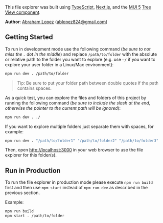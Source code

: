 This file explorer was built using [TypeScript](https://www.typescriptlang.org/), [Next.js](https://nextjs.org/), and the [MUI 5](https://mui.com/) [Tree View component](https://mui.com/components/tree-view/).

**Author**: [Abraham Lopez](https://www.linkedin.com/in/ablopezr/) ([ablopez824@gmail.com](ablopez824@gmail.com))

## Getting Started

To run in development mode use the following command (_be sure to not miss the `.` dot in the middle_) and replace `/path/to/folder` with the absolute or relative path to the folder you want to explore (e.g. use `~/` if you want to explore your user folder in a Linux/Mac environment):

```bash
npm run dev . /path/to/folder
```

> Tip: Be sure to put your folder path between double quotes if the path contains spaces.

As a quick test, you can explore the files and folders of this project by running the following command (_be sure to include the slash at the end, otherwise the pointer to the current path will be ignored_):

```bash
npm run dev . ./
```

If you want to explore multiple folders just separate them with spaces, for example:

```bash
npm run dev . "/path/to/folder1" "/path/to/folder2" "/path/to/folder3"
```

Then, open [http://localhost:3000](http://localhost:3000) in your web browser to use the file explorer for this folder(s).

## Run in Production

To run the file explorer in production mode please execute `npm run build` first and then use `npm start` instead of `npm run dev` as described in the previous section.

Example:

```bash
npm run build
npm start . /path/to/folder
```
